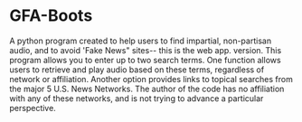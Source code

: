 # GFA-Boots
A python program created to help users to find impartial, non-partisan audio, and to avoid 'Fake News" sites-- this is the web app. version. This program allows you to enter up to two search terms. One function allows users to retrieve and play audio based on these terms, regardless of network or affiliation. Another option provides links to topical searches from the major 5 U.S. News Networks. The author of the code has no affiliation with any of these networks, and is not trying to advance a particular perspective.
